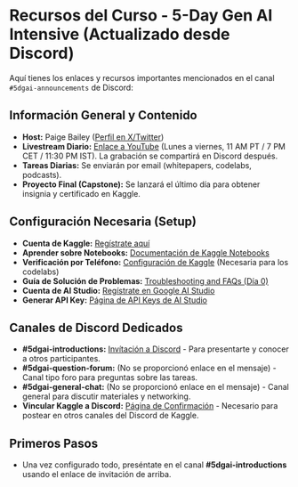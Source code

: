 # Recursos del Curso - 5-Day Gen AI Intensive (Actualizado desde Discord)

Aquí tienes los enlaces y recursos importantes mencionados en el canal `#5dgai-announcements` de Discord:

## Información General y Contenido

* **Host:** Paige Bailey ([Perfil en X/Twitter](https://x.com/DynamicWebPaige?ref_src=twsrc%5Egoogle%7Ctwcamp%5Eserp%7Ctwgr%5Eauthor))
* **Livestream Diario:** [Enlace a YouTube](https://www.youtube.com/@kaggle) (Lunes a viernes, 11 AM PT / 7 PM CET / 11:30 PM IST). La grabación se compartirá en Discord después.
* **Tareas Diarias:** Se enviarán por email (whitepapers, codelabs, podcasts).
* **Proyecto Final (Capstone):** Se lanzará el último día para obtener insignia y certificado en Kaggle.

## Configuración Necesaria (Setup)

* **Cuenta de Kaggle:** [Regístrate aquí](https://www.kaggle.com/)
* **Aprender sobre Notebooks:** [Documentación de Kaggle Notebooks](https://www.kaggle.com/docs/notebooks)
* **Verificación por Teléfono:** [Configuración de Kaggle](https://www.kaggle.com/settings) (Necesaria para los codelabs)
* **Guía de Solución de Problemas:** [Troubleshooting and FAQs (Día 0)](https://www.kaggle.com/code/markishere/day-0-troubleshooting-and-faqs/)
* **Cuenta de AI Studio:** [Regístrate en Google AI Studio](https://aistudio.google.com/)
* **Generar API Key:** [Página de API Keys de AI Studio](https://aistudio.google.com/app/apikey)

## Canales de Discord Dedicados

* **#5dgai-introductions:** [Invítación a Discord](https://discord.gg/XBTQy7cG) - Para presentarte y conocer a otros participantes.
* **#5dgai-question-forum:** (No se proporcionó enlace en el mensaje) - Canal tipo foro para preguntas sobre las tareas.
* **#5dgai-general-chat:** (No se proporcionó enlace en el mensaje) - Canal general para discutir materiales y networking.
* **Vincular Kaggle a Discord:** [Página de Confirmación](https://kaggle.com/discord/confirmation) - Necesario para postear en otros canales del Discord de Kaggle.

## Primeros Pasos

* Una vez configurado todo, preséntate en el canal **#5dgai-introductions** usando el enlace de invitación de arriba.
